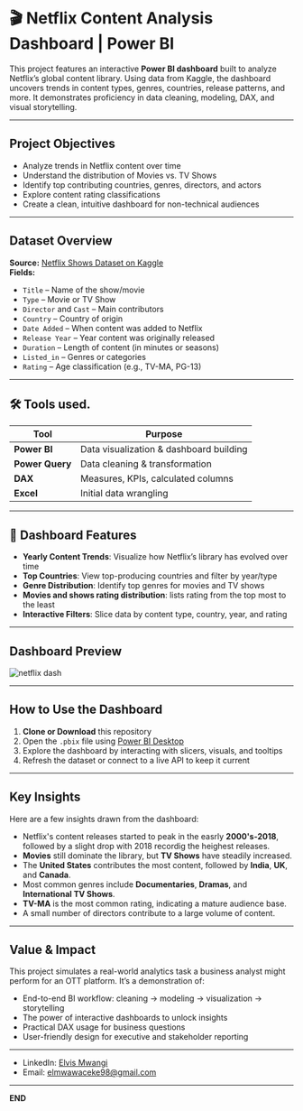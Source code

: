 # 🎬 Netflix Content Analysis Dashboard | Power BI

This project features an interactive **Power BI dashboard** built to analyze Netflix’s global content library. Using data from Kaggle, the dashboard uncovers trends in content types, genres, countries, release patterns, and more. It demonstrates proficiency in data cleaning, modeling, DAX, and visual storytelling.

---

## Project Objectives

- Analyze trends in Netflix content over time  
- Understand the distribution of Movies vs. TV Shows  
- Identify top contributing countries, genres, directors, and actors  
- Explore content rating classifications  
- Create a clean, intuitive dashboard for non-technical audiences

---

## Dataset Overview

**Source:** [Netflix Shows Dataset on Kaggle](https://www.kaggle.com/datasets/shivamb/netflix-shows)    
**Fields:**

- `Title` – Name of the show/movie  
- `Type` – Movie or TV Show  
- `Director` and `Cast` – Main contributors  
- `Country` – Country of origin  
- `Date Added` – When content was added to Netflix  
- `Release Year` – Year content was originally released  
- `Duration` – Length of content (in minutes or seasons)  
- `Listed_in` – Genres or categories  
- `Rating` – Age classification (e.g., TV-MA, PG-13)

---

## 🛠 Tools used.

| Tool        | Purpose                                    |
|-------------|--------------------------------------------|
| **Power BI**     | Data visualization & dashboard building     |
| **Power Query**  | Data cleaning & transformation              |
| **DAX**          | Measures, KPIs, calculated columns          |
| **Excel** | Initial data wrangling |

---

## 📌 Dashboard Features

- **Yearly Content Trends**: Visualize how Netflix’s library has evolved over time  
- **Top Countries**: View top-producing countries and filter by year/type  
- **Genre Distribution**: Identify top genres for movies and TV shows
- **Movies and shows rating distribution**: lists rating from the top most to the least   
- **Interactive Filters**: Slice data by content type, country, year, and rating  


---

## Dashboard Preview

![netflix dash](https://github.com/user-attachments/assets/dfc1d2e2-bfaf-4bdb-9833-e9f97d710b60)

---

## How to Use the Dashboard

1. **Clone or Download** this repository  
2. Open the `.pbix` file using [Power BI Desktop](https://powerbi.microsoft.com/desktop/)  
3. Explore the dashboard by interacting with slicers, visuals, and tooltips  
4. Refresh the dataset or connect to a live API to keep it current

---

##  Key Insights

Here are a few insights drawn from the dashboard:

- Netflix's content releases started to peak in the easrly **2000's-2018**, followed by a slight drop with 2018 recordig the heighest releases.  
- **Movies** still dominate the library, but **TV Shows** have steadily increased.  
- The **United States** contributes the most content, followed by **India**, **UK**, and **Canada**.  
- Most common genres include **Documentaries**, **Dramas**, and **International TV Shows**.  
- **TV-MA** is the most common rating, indicating a mature audience base.  
- A small number of directors contribute to a large volume of content.

---

## Value & Impact

This project simulates a real-world analytics task a business analyst might perform for an OTT platform. It’s a demonstration of:

- End-to-end BI workflow: cleaning → modeling → visualization → storytelling  
- The power of interactive dashboards to unlock insights  
- Practical DAX usage for business questions  
- User-friendly design for executive and stakeholder reporting

---

- LinkedIn: [Elvis Mwangi](www.linkedin.com/in/elvismwangi)  
- Email: elmwawaceke98@gmail.com  


---

**END**
